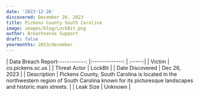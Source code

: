 ```yaml
---
date: '2023-12-26'
discovered: December 26, 2023
title: Pickens County South Carolina
image: images/blog/LockBit.png
author: Breachsense Support
draft: false
yearmonths: 2023/december
---
```


| Data Breach Report------------:     |:-------------:    | :-----:|
| Victim      | co.pickens.sc.us      | 
| Threat Actor      | LockBit      | 
| Date Discovered      | Dec 26, 2023      | 
| Description      | Pickens County, South Carolina is located in the northwestern region of South Carolina known for its picturesque landscapes and historic main streets.      | 
| Leak Size      | Unknown      | 

